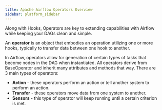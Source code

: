 ```yaml
---
title: Apache Airflow Operators Overview
sidebar: platform_sidebar
---
```


Along with Hooks, Operators are key to extending capabilities with Airflow while keeping your DAGs clean and simple.

An **operator** is an object that embodies an operation utilizing one or more hooks, typically to transfer data between one hook to another.

In Airflow, operators allow for generation of certain types of tasks that become nodes in the DAG when instantiated. All operators derive from BaseOperator and inherit many attributes and methods that way. There are 3 main types of operators:

  * **Action** - these operators perform an action or tell another system to perform an action.
  * **Transfer** - these operators move data from one system to another.
  * **Sensors** - this type of operator will keep running until a certain criterion is met.
